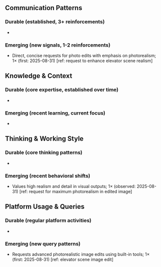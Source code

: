 ## Communication Patterns
### Durable (established, 3+ reinforcements)
- 

### Emerging (new signals, 1-2 reinforcements)
- Direct, concise requests for photo edits with emphasis on photorealism; 1× (first: 2025-08-31) [ref: request to enhance elevator scene realism]

## Knowledge & Context
### Durable (core expertise, established over time)
- 

### Emerging (recent learning, current focus)
- 

## Thinking & Working Style
### Durable (core thinking patterns)
- 

### Emerging (recent behavioral shifts)
- Values high realism and detail in visual outputs; 1× (observed: 2025-08-31) [ref: request for maximum photorealism in edited image]

## Platform Usage & Queries
### Durable (regular platform activities)
- 

### Emerging (new query patterns)
- Requests advanced photorealistic image edits using built-in tools; 1× (first: 2025-08-31) [ref: elevator scene image edit]